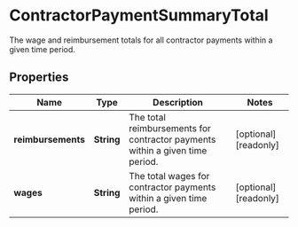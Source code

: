 

# ContractorPaymentSummaryTotal

The wage and reimbursement totals for all contractor payments within a given time period.

## Properties

| Name | Type | Description | Notes |
|------------ | ------------- | ------------- | -------------|
|**reimbursements** | **String** | The total reimbursements for contractor payments within a given time period. |  [optional] [readonly] |
|**wages** | **String** | The total wages for contractor payments within a given time period. |  [optional] [readonly] |



